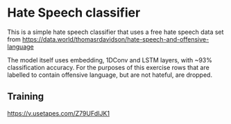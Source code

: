 # Hate Speech classifier

This is a simple hate speech classifier that uses a free hate speech data set from https://data.world/thomasrdavidson/hate-speech-and-offensive-language

The model itself uses embedding, 1DConv and LSTM layers, with ~93% classification accuracy. For the purposes of this exercise rows that are labelled to contain offensive language, but are not hateful, are dropped.

## Training

https://v.usetapes.com/Z79UFdIJK1
